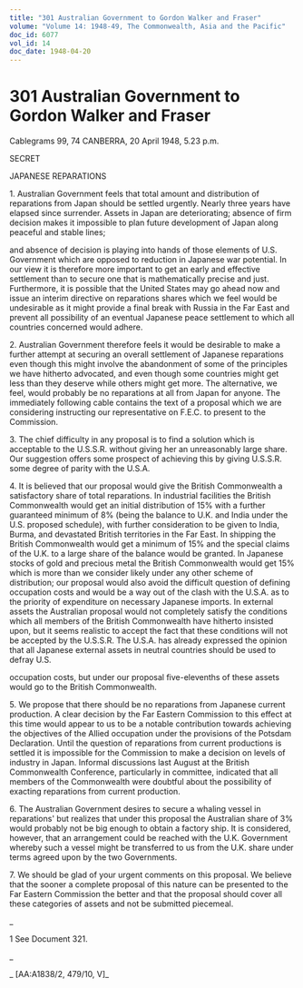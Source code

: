 ```yaml
---
title: "301 Australian Government to Gordon Walker and Fraser"
volume: "Volume 14: 1948-49, The Commonwealth, Asia and the Pacific"
doc_id: 6077
vol_id: 14
doc_date: 1948-04-20
---
```


# 301 Australian Government to Gordon Walker and Fraser

Cablegrams 99, 74 CANBERRA, 20 April 1948, 5.23 p.m.

SECRET

JAPANESE REPARATIONS

1\. Australian Government feels that total amount and distribution of reparations from Japan should be settled urgently. Nearly three years have elapsed since surrender. Assets in Japan are deteriorating; absence of firm decision makes it impossible to plan future development of Japan along peaceful and stable lines;

and absence of decision is playing into hands of those elements of U.S. Government which are opposed to reduction in Japanese war potential. In our view it is therefore more important to get an early and effective settlement than to secure one that is mathematically precise and just. Furthermore, it is possible that the United States may go ahead now and issue an interim directive on reparations shares which we feel would be undesirable as it might provide a final break with Russia in the Far East and prevent all possibility of an eventual Japanese peace settlement to which all countries concerned would adhere.

2\. Australian Government therefore feels it would be desirable to make a further attempt at securing an overall settlement of Japanese reparations even though this might involve the abandonment of some of the principles we have hitherto advocated, and even though some countries might get less than they deserve while others might get more. The alternative, we feel, would probably be no reparations at all from Japan for anyone. The immediately following cable contains the text of a proposal which we are considering instructing our representative on F.E.C. to present to the Commission.

3\. The chief difficulty in any proposal is to find a solution which is acceptable to the U.S.S.R. without giving her an unreasonably large share. Our suggestion offers some prospect of achieving this by giving U.S.S.R. some degree of parity with the U.S.A.

4\. It is believed that our proposal would give the British Commonwealth a satisfactory share of total reparations. In industrial facilities the British Commonwealth would get an initial distribution of 15% with a further guaranteed minimum of 8% (being the balance to U.K. and India under the U.S. proposed schedule), with further consideration to be given to India, Burma, and devastated British territories in the Far East. In shipping the British Commonwealth would get a minimum of 15% and the special claims of the U.K. to a large share of the balance would be granted. In Japanese stocks of gold and precious metal the British Commonwealth would get 15% which is more than we consider likely under any other scheme of distribution; our proposal would also avoid the difficult question of defining occupation costs and would be a way out of the clash with the U.S.A. as to the priority of expenditure on necessary Japanese imports. In external assets the Australian proposal would not completely satisfy the conditions which all members of the British Commonwealth have hitherto insisted upon, but it seems realistic to accept the fact that these conditions will not be accepted by the U.S.S.R. The U.S.A. has already expressed the opinion that all Japanese external assets in neutral countries should be used to defray U.S.

occupation costs, but under our proposal five-elevenths of these assets would go to the British Commonwealth.

5\. We propose that there should be no reparations from Japanese current production. A clear decision by the Far Eastern Commission to this effect at this time would appear to us to be a notable contribution towards achieving the objectives of the Allied occupation under the provisions of the Potsdam Declaration. Until the question of reparations from current productions is settled it is impossible for the Commission to make a decision on levels of industry in Japan. Informal discussions last August at the British Commonwealth Conference, particularly in committee, indicated that all members of the Commonwealth were doubtful about the possibility of exacting reparations from current production.

6\. The Australian Government desires to secure a whaling vessel in reparations' but realizes that under this proposal the Australian share of 3% would probably not be big enough to obtain a factory ship. It is considered, however, that an arrangement could be reached with the U.K. Government whereby such a vessel might be transferred to us from the U.K. share under terms agreed upon by the two Governments.

7\. We should be glad of your urgent comments on this proposal. We believe that the sooner a complete proposal of this nature can be presented to the Far Eastern Commission the better and that the proposal should cover all these categories of assets and not be submitted piecemeal.

_

1 See Document 321.

_

_ [AA:A1838/2, 479/10, V]_
